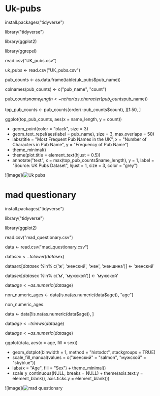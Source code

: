 # Uk-pubs
install.packages("tidyverse")

library("tidyverse")

library(ggplot2)

library(ggrepel)

read.csv("UK_pubs.csv")

uk_pubs <- read.csv("UK_pubs.csv")

pub_counts <- as.data.frame(table(uk_pubs$pub_name))

colnames(pub_counts) <- c("pub_name", "count")

pub_counts$name_length <- nchar(as.character(pub_counts$pub_name))

top_pub_counts <- pub_counts[order(-pub_counts$count), ][1:50, ]

ggplot(top_pub_counts, aes(x = name_length, y = count)) 
+ geom_point(color = "black", size = 3)
+ geom_text_repel(aes(label = pub_name), size = 3, max.overlaps = 50)
+ labs(title = "Most Frequent Pub Names in the UK", x = "Number of Characters in Pub Name", y = "Frequency of Pub Name")
+ theme_minimal()
+ theme(plot.title = element_text(hjust = 0.5))
+ annotate("text", x = max(top_pub_counts$name_length), y = 1, label = "Source: UK Pubs Dataset", hjust = 1, size = 3, color = "grey")

![image](![Uk pubs](https://github.com/user-attachments/assets/d85b5bcc-b0de-4987-b983-f172f8e5cc62)



# mad questionary

install.packages("tidyverse")

library("tidyverse")

library(ggplot2)

read.csv("mad_questionary.csv")

data <- read.csv("mad_questionary.csv")

data$sex <- tolower(data$sex)

data$sex[data$sex %in% c('ж', 'женский', 'жен', 'женщина')] <- 'женский'

data$sex[data$sex %in% c('м', 'мужской')] <- 'мужской'

data$age <- as.numeric(data$age)

non_numeric_ages <- data[is.na(as.numeric(data$age)), "age"]

non_numeric_ages

data <- data[!is.na(as.numeric(data$age)), ]

data$age <- trimws(data$age)

data$age <- as.numeric(data$age)

ggplot(data, aes(x = age, fill = sex)) 
+ geom_dotplot(binwidth = 1, method = "histodot", stackgroups = TRUE)
+ scale_fill_manual(values = c("женский" = "salmon", "мужской" = "skyblue"))
+ labs(x = "Age", fill = "Sex") + theme_minimal()
+ scale_y_continuous(NULL, breaks = NULL) + theme(axis.text.y = element_blank(), axis.ticks.y = element_blank())

![image](![mad questionary](https://github.com/user-attachments/assets/bf7e521b-b6b7-4617-8583-4ce972efd04d)
